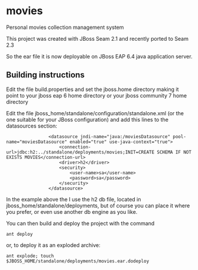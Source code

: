 # movies
Personal movies collection management system

This project was created with JBoss Seam 2.1 and recently ported to Seam 2.3

So the ear file it is now deployable on JBoss EAP 6.4 java application server.

## Building instructions
Edit the file build.properties and set the jboss.home directory making it point to your jboss eap 6 home directory or your jboss community 7 home directory 

Edit the file jboss_home/standalone/configuration/standalone.xml (or the one suitable for your JBoss configuration) and add this lines to the datasources section:

```
                <datasource jndi-name="java:/moviesDatasource" pool-name="moviesDatasource" enabled="true" use-java-context="true">
                    <connection-url>jdbc:h2:../standalone/deployments/movies;INIT=CREATE SCHEMA IF NOT EXISTS MOVIES</connection-url>
                    <driver>h2</driver>
                    <security>
                        <user-name>sa</user-name>
                        <password>sa</password>
                    </security>
                </datasource>
```
In the example above the I use the h2 db file, located in jboss_home/standalone/deployments, but of course you can place it where you prefer, or even use another db engine as you like.

You can then build and deploy the project with the command 
```
ant deploy
```
or, to deploy it as an exploded archive:
```
ant explode; touch $JBOSS_HOME/standalone/deployments/movies.ear.dodeploy
```

